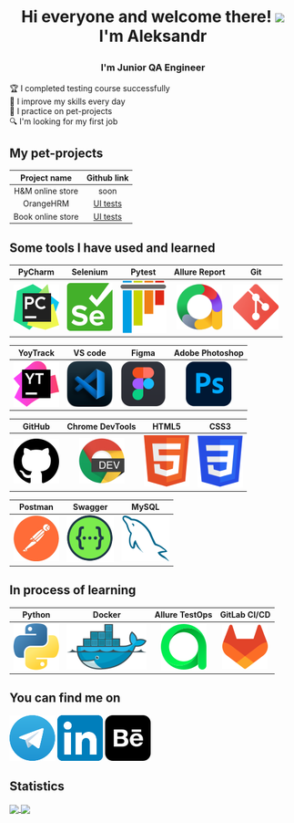 # <p align=center>Hi everyone and welcome there! <img src="https://github.com/blackcater/blackcater/raw/main/images/Hi.gif" height="32"><br>I'm Aleksandr</p>
### <p align=center>I'm Junior QA Engineer</p>
:trophy: I completed testing course successfully <br>
:rocket: I improve my skills every day <br>
:dog: I practice on pet-projects <br>
:mag: I'm looking for my first job
## My pet-projects
|   Project name    |                                              Github link                                              |
|:-----------------:|:-----------------------------------------------------------------------------------------------------:|
| H&M online store  |                                                 soon                                                  |
|     OrangeHRM     |                         [UI tests](https://github.com/sashaAverin/orange-hrm)                         |
| Book online store |                     [UI tests](https://github.com/sashaAverin/book-store-testing)                     |
## Some tools I have used and learned
|        PyCharm         |        Selenium         |        Pytest         |     Allure Report     |        Git         |
|:----------------------:|:-----------------------:|:---------------------:|:---------------------:|:------------------:|
| ![](Icons/PyCharm.svg) | ![](Icons/Selenium.svg) | ![](Icons/Pytest.svg) | ![](Icons/Allure.svg) | ![](Icons/Git.svg) |

|        YoyTrack         |        VS code        |        Figma         |     Adobe Photoshop      |
|:-----------------------:|:---------------------:|:--------------------:|:------------------------:|
| ![](Icons/YouTrack.svg) | ![](Icons/VSCode.svg) | ![](Icons/Figma.svg) | ![](Icons/Photoshop.svg) |

|        GitHub         |    Chrome DevTools     |        HTML5        |        CSS3        |
|:---------------------:|:----------------------:|:-------------------:|:------------------:|
| ![](Icons/GitHub.svg) | ![](Icons/Chrome.svg)  | ![](Icons/Html.svg) | ![](Icons/Css.svg) |

|        Postman         |        Swagger         |        MySQL         |
|:----------------------:|:----------------------:|:--------------------:|
| ![](Icons/Postman.svg) | ![](Icons/Swagger.svg) | ![](Icons/MySQL.svg) |
## In process of learning
|        Python         |        Docker         |     Allure TestOps     |     GitLab CI/CD      |
|:---------------------:|:---------------------:|:----------------------:|:---------------------:|
| ![](Icons/Python.svg) | ![](Icons/Docker.svg) | ![](Icons/TestOps.svg) | ![](Icons/GitLab.svg) |

## You can find me on
[![](Icons/Telegram.svg)](https://t.me/avrn_sasha) [![](Icons/LinkedIn.svg)](https://www.linkedin.com/in/sasha-averin/)
[![](Icons/Behance.svg)](https://www.behance.net/aleksandraverin)
## Statistics
<a target="_blank" href="https://github.com/sashaAverin?tab=repositories">
  <img height=200 align="center" src="https://github-readme-stats.vercel.app/api?username=sashaAverin&show_icons=true&theme=dracula&hide_border=true&border_radius=10&custom_title=My+statistics&bg_color=DEG,8CCAC5,6972B5&icon_color=ffffff&title_color=ffffff"/>
</a>
<a target="_blank" href="https://github.com/sashaAverin?tab=repositories">
  <img height=200 align="center" src="https://github-readme-stats.vercel.app/api/top-langs/?username=sashaAverin&layout=donut&show_icons=true&theme=dracula&hide_border=true&border_radius=10&bg_color=DEG,6972B5,8CCAC5&icon_color=ffffff&title_color=ffffff"/>
</a>